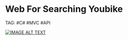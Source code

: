 # Web For Searching Youbike
TAG: #C# #MVC #API

[![IMAGE ALT TEXT](https://github.com/Riley-Shu/WebForSearchingYoubike/blob/master/Note/image/cover.png?raw=true)](https://youtu.be/KVImTvY-4Rg?feature=shared")

